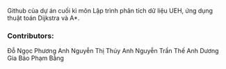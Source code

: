 Github của dự án cuối kì môn Lập trình phân tích dữ liệu UEH, ứng dụng thuật toán Dijkstra và A*.
### Contributors:
Đỗ Ngọc Phương Anh
Nguyễn Thị Thúy Anh
Nguyễn Trần Thế Anh
Dương Gia Bảo
Phạm Bằng
